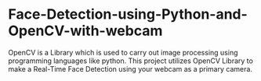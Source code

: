 # Face-Detection-using-Python-and-OpenCV-with-webcam
OpenCV is a Library which is used to carry out image processing using programming languages like python. This project utilizes OpenCV Library to make a Real-Time Face Detection using your webcam as a primary camera.
